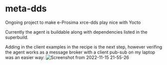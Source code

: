 # meta-dds
Ongoing project to make e-Prosima xrce-dds play nice with Yocto

Currently the agent is buildable along with dependencies listed in the superbuild.

Adding in the client examples in the recipe is the next step, however verifing the agent works as a message broker with a client pub-sub on my laptop was an easier way:
![Screenshot from 2022-11-15 21-55-26](https://user-images.githubusercontent.com/35986980/202072724-ad3e5f5b-cbf6-4ad3-82e0-3648297aa519.png)

